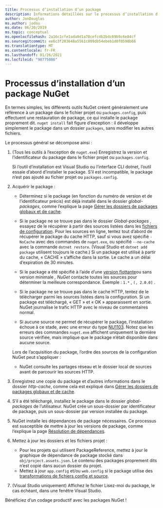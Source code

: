 ```yaml
---
title: Processus d’installation d’un package
description: Informations détaillées sur le processus d’installation d’un package
author: JonDouglas
ms.author: jodou
ms.date: 06/20/2019
ms.topic: conceptual
ms.openlocfilehash: 2a16c1cfe1ada0d1a78cefcdb2bdc69b9c6e84cf
ms.sourcegitcommit: ee6c3f203648a5561c809db54ebeb1d0f0598b68
ms.translationtype: MT
ms.contentlocale: fr-FR
ms.lasthandoff: 01/26/2021
ms.locfileid: "98775086"
---
```

# <a name="what-happens-when-a-nuget-package-is-installed"></a>Processus d’installation d’un package NuGet

En termes simples, les différents outils NuGet créent généralement une référence à un package dans le fichier projet ou `packages.config`, puis effectuent une restauration de package, ce qui installe le package proprement dit. `nuget install` fait figure d’exception : il développe simplement le package dans un dossier `packages`, sans modifier les autres fichiers.

Le processus général se décompose ainsi :

1. (Tous les outils à l’exception de `nuget.exe`) Enregistrez la version et l’identificateur du package dans le fichier projet ou `packages.config`.

   Si l’outil d’installation est Visual Studio ou l’interface CLI dotnet, l’outil essaie d’abord d’installer le package. S’il est incompatible, le package n’est pas ajouté au fichier projet ou `packages.config`.

2. Acquérir le package :
   - Déterminez si le package (en fonction du numéro de version et de l’identificateur précis) est déjà installé dans le dossier *global-packages*, comme l’explique la page [Gérer les dossiers de packages globaux et de cache](../consume-packages/managing-the-global-packages-and-cache-folders.md).

   - Si le package ne se trouve pas dans le dossier *Global-packages* , essayez de le récupérer à partir des sources listées dans les [fichiers de configuration](../consume-packages/Configuring-NuGet-Behavior.md). Pour les sources en ligne, tentez tout d’abord de récupérer le package du cache HTTP, sauf si vous avez spécifié `-NoCache` avec des commandes de `nuget.exe`, ou spécifié `--no-cache` avec la commande `dotnet restore`. (Visual Studio et `dotnet add package` utilisent toujours le cache.) Si un package est utilisé à partir du cache, « CACHE » s’affiche dans la sortie. Le cache a un délai d’expiration de 30 minutes.

   - Si le package a été spécifié à l’aide d’une [version flottante](../consume-packages/Package-References-in-Project-Files.md#floating-versions)ou sans version minimale *, NuGet* contacte toutes les sources pour déterminer la meilleure correspondance.
   Exemple : `1.*` , `(, 2.0.0]` .

   - Si le package ne se trouve pas dans le cache HTTP, tentez de le télécharger parmi les sources listées dans la configuration. Si un package est téléchargé, « GET » et « OK » apparaissent en sortie. NuGet journalise le trafic HTTP avec le niveau de commentaires normal.

   - Si aucune source ne permet de récupérer le package, l’installation échoue à ce stade, avec une erreur du type [NU1103](../reference/errors-and-warnings/NU1103.md). Notez que les erreurs des commandes `nuget.exe` affichent uniquement la dernière source vérifiée, mais implique que le package n’était disponible dans aucune source.

   Lors de l’acquisition du package, l’ordre des sources de la configuration NuGet peut s’appliquer :

   - NuGet consulte les partages réseau et le dossier local de sources avant de parcourir les sources HTTP.

3. Enregistrez une copie du package et d’autres informations dans le dossier *http-cache*, comme cela est expliqué dans [Gérer les dossiers de packages globaux et de cache](../consume-packages/managing-the-global-packages-and-cache-folders.md).

4. S’il a été téléchargé, installez le package dans le dossier *global-packages* de l’utilisateur. NuGet crée un sous-dossier par identificateur de package, puis un sous-dossier par version installée du package.

5. NuGet installe les dépendances de package nécessaires. Ce processus est susceptible de mettre à jour les versions de package, comme l’explique la page [Résolution de dépendances](../concepts/dependency-resolution.md).

6. Mettez à jour les dossiers et les fichiers projet :

    - Pour les projets qui utilisent PackageReference, mettez à jour le graphique de dépendance de package stocké dans `obj/project.assets.json`. Le contenu des packages proprement dits n’est copié dans aucun dossier du projet.
    - Mettez à jour `app.config` et/ou `web.config` si le package utilise des [transformations de fichiers config et source](../create-packages/source-and-config-file-transformations.md).

7. (Visual Studio uniquement) Affichez le fichier Lisez-moi du package, le cas échéant, dans une fenêtre Visual Studio.

Bénéficiez d’un codage productif avec les packages NuGet !
